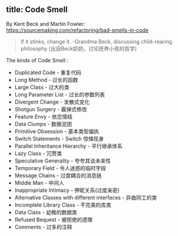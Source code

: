 title: Code Smell
---

 By Kent Beck and Martin Fowler: <https://sourcemaking.com/refactoring/bad-smells-in-code>
> If it stinks, change it.
> -Grandma Beck, discussing child-rearing philosophy (出自Beck奶奶，讨论抚养小孩的哲学)

The kinds of Code Smell :
+ Duplicated Code - 重复代码
+ Long Method - 过长的函数
+ Large Class - 过大的类
+ Long Parameter List - 过长的参数列表
+ Divergent Change - 发散式变化
+ Shotgun Surgery - 霰弹式修改
+ Feature Envy - 依恋情结
+ Data Clumps - 数据泥团
+ Primitive Obsession - 基本类型偏执
+ Switch Statements - Switch 惊悚现身
+ Parallel Inheritance Hierarchy - 平行继承体系
+ Lazy Class - 冗赘类
+ Speculative Generality - 夸夸其谈未来性
+ Temporary Field - 令人迷惑的临时字段
+ Message Chains - 过度耦合的消息链
+ Middle Man - 中间人
+ Inappropriate Intimacy - 狎昵关系(过度亲密)
+ Alternative Classes with different interfaces - 异曲同工的类
+ Incomplete Library Class - 不完美的库类
+ Data Class - 幼稚的数据类
+ Refused Bequest - 被拒绝的遗赠
+ Comments - 过多的注释



